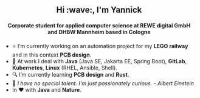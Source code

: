 <h2 align="center">Hi :wave:, I'm Yannick</h2>
<h4 align="center">Corporate student for applied computer science at REWE digital GmbH and DHBW Mannheim based in Cologne</h4>

- :star: I’m currently working on an automation project for my **LEGO railway** and in this context **PCB design**.
- :office: At work I deal with **Java** (Java SE, Jakarta EE, Spring Boot), **GitLab**, **Kubernetes**, **Linux** (RHEL, Ansible, Shell).
- :mag: I’m currently learning **PCB design** and **Rust**.
- :speech_balloon: *I have no special talent. I'm just passionately curious. - Albert Einstein*
- In :heart: with **Java** and **Nature**.
